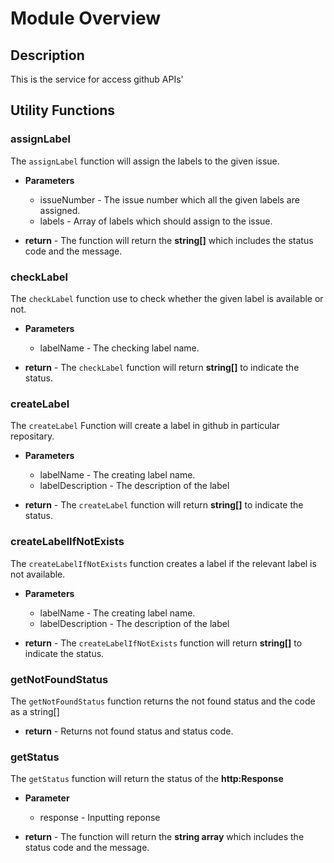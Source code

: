 # Module Overview

## Description

This is the service for access github APIs'

## Utility Functions

### assignLabel

The `assignLabel` function will assign the labels to the given issue.

- **Parameters**

  - issueNumber - The issue number which all the given labels are assigned.
  - labels - Array of labels which should assign to the issue.

- **return** - The function will return the **string[]** which includes the status code and the message.

### checkLabel

The `checkLabel` function use to check whether the given label is available or not.

- **Parameters**

  - labelName - The checking label name.

- **return** - The `checkLabel` function will return **string[]** to indicate the status.

### createLabel

The `createLabel` Function will create a label in github in particular repositary.

- **Parameters**

  - labelName - The creating label name.
  - labelDescription - The description of the label

- **return** - The `createLabel` function will return **string[]** to indicate the status.

### createLabelIfNotExists

The `createLabelIfNotExists` function creates a label if the relevant label is not available.

- **Parameters**

  - labelName - The creating label name.
  - labelDescription - The description of the label

- **return** - The `createLabelIfNotExists` function will return **string[]** to indicate the status.

### getNotFoundStatus

The `getNotFoundStatus` function returns the not found status and the code as a string[]

- **return** - Returns not found status and status code.

### getStatus

The `getStatus` function will return the status of the **http:Response**

- **Parameter**

  - response - Inputting reponse

- **return** - The function will return the **string array** which includes the status code and the message.
